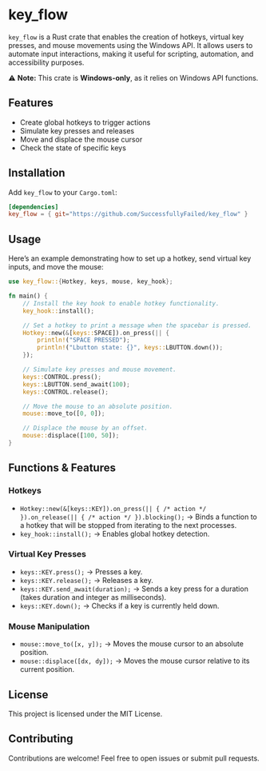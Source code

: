 # key_flow

`key_flow` is a Rust crate that enables the creation of hotkeys, virtual key presses, and mouse movements using the Windows API. It allows users to automate input interactions, making it useful for scripting, automation, and accessibility purposes.

⚠ **Note:** This crate is **Windows-only**, as it relies on Windows API functions.

## Features

- Create global hotkeys to trigger actions
- Simulate key presses and releases
- Move and displace the mouse cursor
- Check the state of specific keys

## Installation

Add `key_flow` to your `Cargo.toml`:

```toml
[dependencies]
key_flow = { git="https://github.com/SuccessfullyFailed/key_flow" }
```

## Usage

Here’s an example demonstrating how to set up a hotkey, send virtual key inputs, and move the mouse:

```rust
use key_flow::{Hotkey, keys, mouse, key_hook};

fn main() {
	// Install the key hook to enable hotkey functionality.
	key_hook::install();

	// Set a hotkey to print a message when the spacebar is pressed.
	Hotkey::new(&[keys::SPACE]).on_press(|| {
		println!("SPACE PRESSED");
		println!("Lbutton state: {}", keys::LBUTTON.down());
	});

	// Simulate key presses and mouse movement.
	keys::CONTROL.press();
	keys::LBUTTON.send_await(100);
	keys::CONTROL.release();

	// Move the mouse to an absolute position.
	mouse::move_to([0, 0]);

	// Displace the mouse by an offset.
	mouse::displace([100, 50]);
}
```

## Functions & Features

### Hotkeys
- `Hotkey::new(&[keys::KEY]).on_press(|| { /* action */ }).on_release(|| { /* action */ }).blocking();` → Binds a function to a hotkey that will be stopped from iterating to the next processes.
- `key_hook::install();` → Enables global hotkey detection.

### Virtual Key Presses
- `keys::KEY.press();` → Presses a key.
- `keys::KEY.release();` → Releases a key.
- `keys::KEY.send_await(duration);` → Sends a key press for a duration (takes duration and integer as milliseconds).
- `keys::KEY.down();` → Checks if a key is currently held down.

### Mouse Manipulation
- `mouse::move_to([x, y]);` → Moves the mouse cursor to an absolute position.
- `mouse::displace([dx, dy]);` → Moves the mouse cursor relative to its current position.

## License

This project is licensed under the MIT License.

## Contributing

Contributions are welcome! Feel free to open issues or submit pull requests.